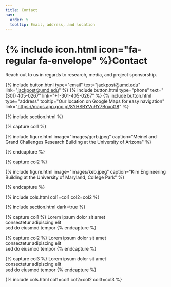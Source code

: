 ```yaml
---
title: Contact
nav:
  order: 5
  tooltip: Email, address, and location
---
```


# {% include icon.html icon="fa-regular fa-envelope" %}Contact

Reach out to us in regards to research, media, and project sponsorship. 

{%
  include button.html
  type="email"
  text="jackpost@umd.edu"
  link="jackpost@umd.edu"
%}
{%
  include button.html
  type="phone"
  text="(301) 405-0267"
  link="+1-301-405-0267"
%}
{%
  include button.html
  type="address"
  tooltip="Our location on Google Maps for easy navigation"
  link="https://maps.app.goo.gl/8YHSBYVuRY7BqxoG8"
%}

{% include section.html %}

{% capture col1 %}

{%
  include figure.html
  image="images/gcrb.jpeg"
  caption="Meinel and Grand Challenges Research Building at the University of Arizona"
%}

{% endcapture %}

{% capture col2 %}

{%
  include figure.html
  image="images/keb.jpeg"
  caption="Kim Engineering Building at the University of Maryland, College Park"
%}

{% endcapture %}

{% include cols.html col1=col1 col2=col2 %}

{% include section.html dark=true %}

{% capture col1 %}
Lorem ipsum dolor sit amet  
consectetur adipiscing elit  
sed do eiusmod tempor
{% endcapture %}

{% capture col2 %}
Lorem ipsum dolor sit amet  
consectetur adipiscing elit  
sed do eiusmod tempor
{% endcapture %}

{% capture col3 %}
Lorem ipsum dolor sit amet  
consectetur adipiscing elit  
sed do eiusmod tempor
{% endcapture %}

{% include cols.html col1=col1 col2=col2 col3=col3 %}
